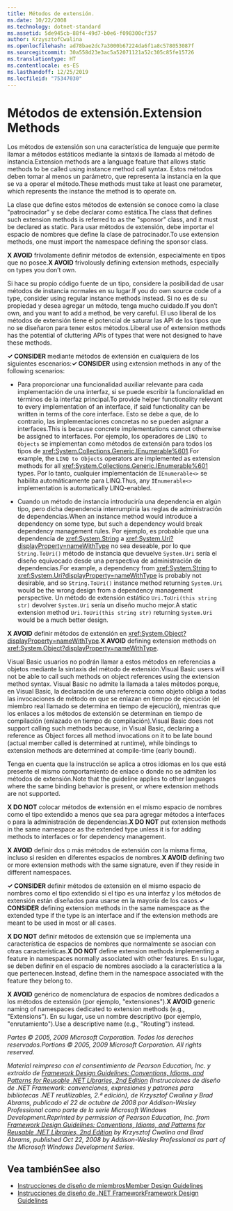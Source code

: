 ```yaml
---
title: Métodos de extensión.
ms.date: 10/22/2008
ms.technology: dotnet-standard
ms.assetid: 5de945cb-88f4-49d7-b0e6-f098300cf357
author: KrzysztofCwalina
ms.openlocfilehash: ad78bae2dc7a3000b67224da6f1a8c578053087f
ms.sourcegitcommit: 30a558d23e3ac5a52071121a52c305c85fe15726
ms.translationtype: HT
ms.contentlocale: es-ES
ms.lasthandoff: 12/25/2019
ms.locfileid: "75347030"
---
```

# <a name="extension-methods"></a><span data-ttu-id="f4e2c-102">Métodos de extensión.</span><span class="sxs-lookup"><span data-stu-id="f4e2c-102">Extension Methods</span></span>
<span data-ttu-id="f4e2c-103">Los métodos de extensión son una característica de lenguaje que permite llamar a métodos estáticos mediante la sintaxis de llamada al método de instancia.</span><span class="sxs-lookup"><span data-stu-id="f4e2c-103">Extension methods are a language feature that allows static methods to be called using instance method call syntax.</span></span> <span data-ttu-id="f4e2c-104">Estos métodos deben tomar al menos un parámetro, que representa la instancia en la que se va a operar el método.</span><span class="sxs-lookup"><span data-stu-id="f4e2c-104">These methods must take at least one parameter, which represents the instance the method is to operate on.</span></span>  
  
 <span data-ttu-id="f4e2c-105">La clase que define estos métodos de extensión se conoce como la clase "patrocinador" y se debe declarar como estática.</span><span class="sxs-lookup"><span data-stu-id="f4e2c-105">The class that defines such extension methods is referred to as the "sponsor" class, and it must be declared as static.</span></span> <span data-ttu-id="f4e2c-106">Para usar métodos de extensión, debe importar el espacio de nombres que define la clase de patrocinador.</span><span class="sxs-lookup"><span data-stu-id="f4e2c-106">To use extension methods, one must import the namespace defining the sponsor class.</span></span>  
  
 <span data-ttu-id="f4e2c-107">**X AVOID** frívolamente definir métodos de extensión, especialmente en tipos que no posee.</span><span class="sxs-lookup"><span data-stu-id="f4e2c-107">**X AVOID** frivolously defining extension methods, especially on types you don’t own.</span></span>  
  
 <span data-ttu-id="f4e2c-108">Si hace su propio código fuente de un tipo, considere la posibilidad de usar métodos de instancia normales en su lugar.</span><span class="sxs-lookup"><span data-stu-id="f4e2c-108">If you do own source code of a type, consider using regular instance methods instead.</span></span> <span data-ttu-id="f4e2c-109">Si no es de su propiedad y desea agregar un método, tenga mucho cuidado.</span><span class="sxs-lookup"><span data-stu-id="f4e2c-109">If you don’t own, and you want to add a method, be very careful.</span></span> <span data-ttu-id="f4e2c-110">El uso liberal de los métodos de extensión tiene el potencial de saturar las API de los tipos que no se diseñaron para tener estos métodos.</span><span class="sxs-lookup"><span data-stu-id="f4e2c-110">Liberal use of extension methods has the potential of cluttering APIs of types that were not designed to have these methods.</span></span>  
  
 <span data-ttu-id="f4e2c-111">**✓ CONSIDER** mediante métodos de extensión en cualquiera de los siguientes escenarios:</span><span class="sxs-lookup"><span data-stu-id="f4e2c-111">**✓ CONSIDER** using extension methods in any of the following scenarios:</span></span>  
  
- <span data-ttu-id="f4e2c-112">Para proporcionar una funcionalidad auxiliar relevante para cada implementación de una interfaz, si se puede escribir la funcionalidad en términos de la interfaz principal.</span><span class="sxs-lookup"><span data-stu-id="f4e2c-112">To provide helper functionality relevant to every implementation of an interface, if said functionality can be written in terms of the core interface.</span></span> <span data-ttu-id="f4e2c-113">Esto se debe a que, de lo contrario, las implementaciones concretas no se pueden asignar a interfaces.</span><span class="sxs-lookup"><span data-stu-id="f4e2c-113">This is because concrete implementations cannot otherwise be assigned to interfaces.</span></span> <span data-ttu-id="f4e2c-114">Por ejemplo, los operadores de `LINQ to Objects` se implementan como métodos de extensión para todos los tipos de <xref:System.Collections.Generic.IEnumerable%601>.</span><span class="sxs-lookup"><span data-stu-id="f4e2c-114">For example, the `LINQ to Objects` operators are implemented as extension methods for all <xref:System.Collections.Generic.IEnumerable%601> types.</span></span> <span data-ttu-id="f4e2c-115">Por lo tanto, cualquier implementación de `IEnumerable<>` se habilita automáticamente para LINQ.</span><span class="sxs-lookup"><span data-stu-id="f4e2c-115">Thus, any `IEnumerable<>` implementation is automatically LINQ-enabled.</span></span>  
  
- <span data-ttu-id="f4e2c-116">Cuando un método de instancia introduciría una dependencia en algún tipo, pero dicha dependencia interrumpiría las reglas de administración de dependencias.</span><span class="sxs-lookup"><span data-stu-id="f4e2c-116">When an instance method would introduce a dependency on some type, but such a dependency would break dependency management rules.</span></span> <span data-ttu-id="f4e2c-117">Por ejemplo, es probable que una dependencia de <xref:System.String> a <xref:System.Uri?displayProperty=nameWithType> no sea deseable, por lo que `String.ToUri()` método de instancia que devuelve `System.Uri` sería el diseño equivocado desde una perspectiva de administración de dependencias.</span><span class="sxs-lookup"><span data-stu-id="f4e2c-117">For example, a dependency from <xref:System.String> to <xref:System.Uri?displayProperty=nameWithType> is probably not desirable, and so `String.ToUri()` instance method returning `System.Uri` would be the wrong design from a dependency management perspective.</span></span> <span data-ttu-id="f4e2c-118">Un método de extensión estático `Uri.ToUri(this string str)` devolver `System.Uri` sería un diseño mucho mejor.</span><span class="sxs-lookup"><span data-stu-id="f4e2c-118">A static extension method `Uri.ToUri(this string str)` returning `System.Uri` would be a much better design.</span></span>  
  
 <span data-ttu-id="f4e2c-119">**X AVOID** definir métodos de extensión en <xref:System.Object?displayProperty=nameWithType>.</span><span class="sxs-lookup"><span data-stu-id="f4e2c-119">**X AVOID** defining extension methods on <xref:System.Object?displayProperty=nameWithType>.</span></span>  
  
 <span data-ttu-id="f4e2c-120">Visual Basic usuarios no podrán llamar a estos métodos en referencias a objetos mediante la sintaxis del método de extensión.</span><span class="sxs-lookup"><span data-stu-id="f4e2c-120">Visual Basic users will not be able to call such methods on object references using the extension method syntax.</span></span> <span data-ttu-id="f4e2c-121">Visual Basic no admite la llamada a tales métodos porque, en Visual Basic, la declaración de una referencia como objeto obliga a todas las invocaciones de método en que se enlazan en tiempo de ejecución (el miembro real llamado se determina en tiempo de ejecución), mientras que los enlaces a los métodos de extensión se determinan en tiempo de compilación (enlazado en tiempo de compilación).</span><span class="sxs-lookup"><span data-stu-id="f4e2c-121">Visual Basic does not support calling such methods because, in Visual Basic, declaring a reference as Object forces all method invocations on it to be late bound (actual member called is determined at runtime), while bindings to extension methods are determined at compile-time (early bound).</span></span>  
  
 <span data-ttu-id="f4e2c-122">Tenga en cuenta que la instrucción se aplica a otros idiomas en los que está presente el mismo comportamiento de enlace o donde no se admiten los métodos de extensión.</span><span class="sxs-lookup"><span data-stu-id="f4e2c-122">Note that the guideline applies to other languages where the same binding behavior is present, or where extension methods are not supported.</span></span>  
  
 <span data-ttu-id="f4e2c-123">**X DO NOT** colocar métodos de extensión en el mismo espacio de nombres como el tipo extendido a menos que sea para agregar métodos a interfaces o para la administración de dependencias.</span><span class="sxs-lookup"><span data-stu-id="f4e2c-123">**X DO NOT** put extension methods in the same namespace as the extended type unless it is for adding methods to interfaces or for dependency management.</span></span>  
  
 <span data-ttu-id="f4e2c-124">**X AVOID** definir dos o más métodos de extensión con la misma firma, incluso si residen en diferentes espacios de nombres.</span><span class="sxs-lookup"><span data-stu-id="f4e2c-124">**X AVOID** defining two or more extension methods with the same signature, even if they reside in different namespaces.</span></span>  
  
 <span data-ttu-id="f4e2c-125">**✓ CONSIDER** definir métodos de extensión en el mismo espacio de nombres como el tipo extendido si el tipo es una interfaz y los métodos de extensión están diseñados para usarse en la mayoría de los casos.</span><span class="sxs-lookup"><span data-stu-id="f4e2c-125">**✓ CONSIDER** defining extension methods in the same namespace as the extended type if the type is an interface and if the extension methods are meant to be used in most or all cases.</span></span>  
  
 <span data-ttu-id="f4e2c-126">**X DO NOT** definir métodos de extensión que se implementa una característica de espacios de nombres que normalmente se asocian con otras características.</span><span class="sxs-lookup"><span data-stu-id="f4e2c-126">**X DO NOT** define extension methods implementing a feature in namespaces normally associated with other features.</span></span> <span data-ttu-id="f4e2c-127">En su lugar, se deben definir en el espacio de nombres asociado a la característica a la que pertenecen.</span><span class="sxs-lookup"><span data-stu-id="f4e2c-127">Instead, define them in the namespace associated with the feature they belong to.</span></span>  
  
 <span data-ttu-id="f4e2c-128">**X AVOID** genérico de nomenclatura de espacios de nombres dedicados a los métodos de extensión (por ejemplo, "extensiones").</span><span class="sxs-lookup"><span data-stu-id="f4e2c-128">**X AVOID** generic naming of namespaces dedicated to extension methods (e.g., "Extensions").</span></span> <span data-ttu-id="f4e2c-129">En su lugar, use un nombre descriptivo (por ejemplo, "enrutamiento").</span><span class="sxs-lookup"><span data-stu-id="f4e2c-129">Use a descriptive name (e.g., "Routing") instead.</span></span>  
  
 <span data-ttu-id="f4e2c-130">*Partes © 2005, 2009 Microsoft Corporation. Todos los derechos reservados.*</span><span class="sxs-lookup"><span data-stu-id="f4e2c-130">*Portions © 2005, 2009 Microsoft Corporation. All rights reserved.*</span></span>  
  
 <span data-ttu-id="f4e2c-131">*Material reimpreso con el consentimiento de Pearson Education, Inc. y extraído de [Framework Design Guidelines: Conventions, Idioms, and Patterns for Reusable .NET Libraries, 2nd Edition](https://www.informit.com/store/framework-design-guidelines-conventions-idioms-and-9780321545619) (Instrucciones de diseño de .NET Framework: convenciones, expresiones y patrones para bibliotecas .NET reutilizables, 2.ª edición), de Krzysztof Cwalina y Brad Abrams, publicado el 22 de octubre de 2008 por Addison-Wesley Professional como parte de la serie Microsoft Windows Development.*</span><span class="sxs-lookup"><span data-stu-id="f4e2c-131">*Reprinted by permission of Pearson Education, Inc. from [Framework Design Guidelines: Conventions, Idioms, and Patterns for Reusable .NET Libraries, 2nd Edition](https://www.informit.com/store/framework-design-guidelines-conventions-idioms-and-9780321545619) by Krzysztof Cwalina and Brad Abrams, published Oct 22, 2008 by Addison-Wesley Professional as part of the Microsoft Windows Development Series.*</span></span>  
  
## <a name="see-also"></a><span data-ttu-id="f4e2c-132">Vea también</span><span class="sxs-lookup"><span data-stu-id="f4e2c-132">See also</span></span>

- [<span data-ttu-id="f4e2c-133">Instrucciones de diseño de miembros</span><span class="sxs-lookup"><span data-stu-id="f4e2c-133">Member Design Guidelines</span></span>](../../../docs/standard/design-guidelines/member.md)
- [<span data-ttu-id="f4e2c-134">Instrucciones de diseño de .NET Framework</span><span class="sxs-lookup"><span data-stu-id="f4e2c-134">Framework Design Guidelines</span></span>](../../../docs/standard/design-guidelines/index.md)
